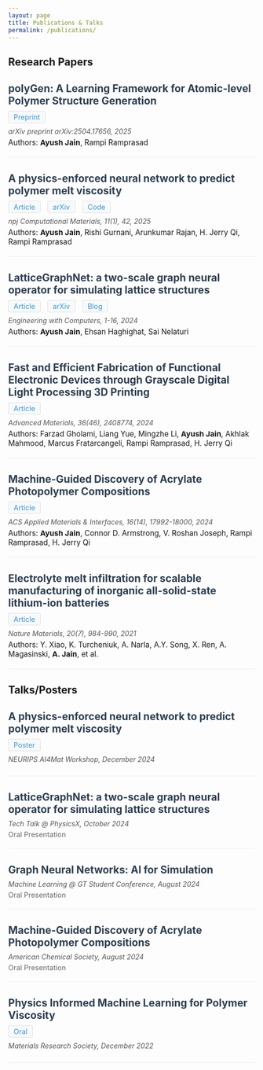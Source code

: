 ```yaml
---
layout: page
title: Publications & Talks
permalink: /publications/
---
```


## Research Papers

<div class="publication">
  <h3>polyGen: A Learning Framework for Atomic-level Polymer Structure Generation</h3>
  <div class="links">
    <a href="https://arxiv.org/abs/2504.17656" target="_blank">Preprint</a>
  </div>
  <div class="journal">arXiv preprint arXiv:2504.17656, 2025</div>
  <div class="authors">Authors: <strong>Ayush Jain</strong>, Rampi Ramprasad</div>
</div>

<div class="publication">
  <h3>A physics-enforced neural network to predict polymer melt viscosity</h3>
  <div class="links">
    <a href="https://www.nature.com/articles/s41524-025-01532-6" target="_blank">Article</a> 
    <a href="https://arxiv.org/abs/2409.05240" target="_blank">arXiv</a> 
    <a href="https://github.com/Ramprasad-Group/PENN_Melt_Viscosity" target="_blank">Code</a>
  </div>
  <div class="journal">npj Computational Materials, 11(1), 42, 2025</div>
  <div class="authors">Authors: <strong>Ayush Jain</strong>, Rishi Gurnani, Arunkumar Rajan, H. Jerry Qi, Rampi Ramprasad</div>
</div>

<div class="publication">
  <h3>LatticeGraphNet: a two-scale graph neural operator for simulating lattice structures</h3>
  <div class="links">
    <a href="https://link.springer.com/article/10.1007/s00366-024-02034-7" target="_blank">Article</a> 
    <a href="https://arxiv.org/abs/2402.01045" target="_blank">arXiv</a> 
    <a href="https://developer.nvidia.com/blog/using-graph-neural-networks-for-additive-manufacturing/" target="_blank">Blog</a>
  </div>
  <div class="journal">Engineering with Computers, 1-16, 2024</div>
  <div class="authors">Authors: <strong>Ayush Jain</strong>, Ehsan Haghighat, Sai Nelaturi</div>
</div>

<div class="publication">
  <h3>Fast and Efficient Fabrication of Functional Electronic Devices through Grayscale Digital Light Processing 3D Printing</h3>
  <div class="links">
    <a href="https://advanced.onlinelibrary.wiley.com/doi/full/10.1002/adma.202408774" target="_blank">Article</a>
  </div>
  <div class="journal">Advanced Materials, 36(46), 2408774, 2024</div>
  <div class="authors">Authors: Farzad Gholami, Liang Yue, Mingzhe Li, <strong>Ayush Jain</strong>, Akhlak Mahmood, Marcus Fratarcangeli, Rampi Ramprasad, H. Jerry Qi</div>
</div>

<div class="publication">
  <h3>Machine-Guided Discovery of Acrylate Photopolymer Compositions</h3>
  <div class="links">
    <a href="https://pubs.acs.org/doi/10.1021/acsami.4c00759" target="_blank">Article</a>
  </div>
  <div class="journal">ACS Applied Materials & Interfaces, 16(14), 17992-18000, 2024</div>
  <div class="authors">Authors: <strong>Ayush Jain</strong>, Connor D. Armstrong, V. Roshan Joseph, Rampi Ramprasad, H. Jerry Qi</div>
</div>

<div class="publication">
  <h3>Electrolyte melt infiltration for scalable manufacturing of inorganic all-solid-state lithium-ion batteries</h3>
  <div class="links">
    <a href="https://www.nature.com/articles/s41563-021-00943-2" target="_blank">Article</a>
  </div>
  <div class="journal">Nature Materials, 20(7), 984-990, 2021</div>
  <div class="authors">Authors: Y. Xiao, K. Turcheniuk, A. Narla, A.Y. Song, X. Ren, A. Magasinski, <strong>A. Jain</strong>, et al.</div>
</div>

## Talks/Posters

<div class="publication">
  <h3>A physics-enforced neural network to predict polymer melt viscosity</h3>
  <div class="links">
    <a href="https://neurips.cc/virtual/2024/103749" target="_blank">Poster</a>
  </div>
  <div class="journal">NEURIPS AI4Mat Workshop, December 2024</div>
</div>

<div class="publication">
  <h3>LatticeGraphNet: a two-scale graph neural operator for simulating lattice structures</h3>
  <div class="journal">Tech Talk @ PhysicsX, October 2024</div>
  <div class="presentation-type">Oral Presentation</div>
</div>

<div class="publication">
  <h3>Graph Neural Networks: AI for Simulation</h3>
  <div class="journal">Machine Learning @ GT Student Conference, August 2024</div>
  <div class="presentation-type">Oral Presentation</div>
</div>

<div class="publication">
  <h3>Machine-Guided Discovery of Acrylate Photopolymer Compositions</h3>
  <div class="journal">American Chemical Society, August 2024</div>
  <div class="presentation-type">Oral Presentation</div>
</div>

<div class="publication">
  <h3>Physics Informed Machine Learning for Polymer Viscosity</h3>
  <div class="links">
    <a href="https://www.mrs.org/meetings-events/annual-meetings/archive/meeting/presentations/view/2022-mrs-fall-meeting/2022-mrs-fall-meeting-3784477" target="_blank">Oral</a>
  </div>
  <div class="journal">Materials Research Society, December 2022</div>
</div>

<style>
  .publication {
    margin-bottom: 30px;
    padding-bottom: 20px;
    border-bottom: 1px solid #eee;
  }
  
  .publication h3 {
    margin-bottom: 8px;
    font-size: 1.3rem;
    color: #2c3e50;
  }
  
  .links {
    margin-bottom: 8px;
  }
  
  .links a {
    display: inline-block;
    margin-right: 10px;
    padding: 3px 10px;
    background-color: #f8f9fa;
    border-radius: 3px;
    text-decoration: none;
    color: #3498db;
    font-size: 0.9rem;
    border: 1px solid #e0e0e0;
  }
  
  .links a:hover {
    background-color: #e9f7fe;
    text-decoration: none;
  }
  
  .journal {
    font-style: italic;
    margin-bottom: 5px;
    color: #555;
  }
  
  .authors {
    font-size: 0.95rem;
  }
  
  .presentation-type {
    font-size: 0.9rem;
    color: #666;
    margin-top: 3px;
  }
</style>

